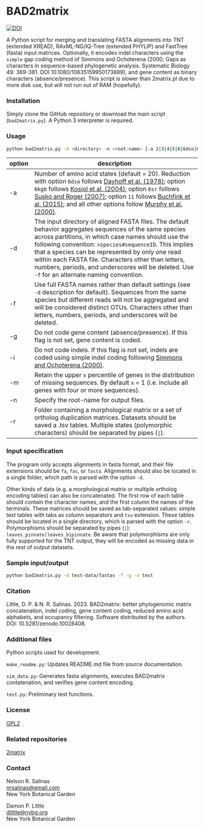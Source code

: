 # BAD2matrix

[![DOI](https://zenodo.org/badge/DOI/10.5281/zenodo.10028408.svg)](https://doi.org/10.5281/zenodo.10028408)

A Python script for merging and translating FASTA alignments into TNT (extended XREAD), RAxML-NG/IQ-Tree (extended PHYLIP) and FastTree (fasta) input matrices. Optionally, it encodes indel characters using the `simple` gap coding method of Simmons and Ochoterena (2000; Gaps as characters in sequence-based phylogenetic analysis. Systematic Biology 49: 369-381. DOI 10.1080/10635159950173889), and gene content as binary characters (absence/presence). This script is slower than 2matrix.pl due to more disk use, but will not run out of RAM (hopefully).

### Installation

Simply clone the GitHub repository or download the main script (`bad2matrix.py`). A Python 3 interpreter is required.

### Usage

```bash
python bad2matrix.py -d <directory> -n <root-name> [-a 2|3|4|5|6|6dso|6kgb|6sr|8|10|11|12|15|18|20] [-f] [-g] [-i] [-m int] [-t <directory>]
```

| option | description |
| --- | --- |
-a | Number of amino acid states (default = 20). Reduction with option `6dso` follows [Dayhoff et al. (1978)](http://chagall.med.cornell.edu/BioinfoCourse/PDFs/Lecture2/Dayhoff1978.pdf); option `6kgb` follows [Kosiol et al. (2004)](https://doi.org/10.1016/j.jtbi.2003.12.010); option `6sr` follows [Susko and Roger (2007)](https://doi.org/10.1093/molbev/msm144); option `11` follows [Buchfink et al. (2015)](https://doi.org/10.1038/nmeth.3176); and all other options follow [Murphy et al. (2000)](https://doi.org/10.1093/protein/13.3.149).
-d | The input directory of aligned FASTA files. The default behavior aggregates sequences of the same species across partitions, in which case names should use the following convention: `>species#sequenceID`. This implies that a species can be represented by only one read within each FASTA file. Characters other than letters, numbers, periods, and underscores will be deleted. Use `-f` for an alternate naming convention.
-f | Use full FASTA names rather than default settings (see `-d` description for default). Sequences from the same species but different reads will not be aggregated and will be considered distinct OTUs. Characters other than letters, numbers, periods, and underscores will be deleted.
-g | Do not code gene content (absence/presence). If this flag is not set, gene content is coded.
-i | Do not code indels. If this flag is not set, indels are coded using simple indel coding following [Simmons and Ochoterena (2000)](https://doi.org/10.1080/10635159950173889).
-m | Retain the upper `x` percentile of genes in the distribution of missing sequences. By default `x` = 1 (i.e. include all genes with four or more sequences).
-n | Specify the root-name for output files.
-r | Folder containing a morphological matrix or a set of ortholog duplication matrices. Datasets should be saved a .tsv tables. Multiple states (polymorphic characters) should be separated by pipes (`\|`).

### Input specification

The program only accepts alignments in fasta format, and their file extensions should be `fa`, `fas`, or `fasta`. Alignments should also be located in a single folder, which path is parsed with the option `-d`.

Other kinds of data (e.g. a morphological matrix or multiple ortholog encoding tables) can also be concatenated. The first row of each table should contain the character names, and the first column the names of the terminals. These matrices should be saved as tab-separated values: simple text tables with tabs as column separators and `tsv` extension. These tables should be located in a single directory, which is parsed with the option `-r`. Polymorphisms should be separated by pipes (`|`): `leaves_pinnate|leaves_bipinnate`. Be aware that polymorphisms are only fully supported for the TNT output, they will be encoded as missing data in the rest of output datasets.

### Sample input/output

```bash
python bad2matrix.py -d test-data/fastas -f -g -n test
```

### Citation

Little, D. P. & N. R. Salinas. 2023. BAD2matrix: better phylogenomic matrix concatenation, indel coding, gene content coding, reduced amino acid alphabets, and occupancy filtering. Software distributed by the authors. DOI: 10.5281/zenodo.10028408.

### Additional files

Python scripts used for development.

`make_readme.py`: Updates README.md file from source documentation.

`sim_data.py`: Generates fasta alignments, executes BAD2matrix contatenation, and verifies gene content encoding.

`test.py`: Preliminary test functions.

### License

[GPL2](https://github.com/dpl10/BAD2matrix/blob/master/LICENSE)

### Related repositories

[2matrix](https://github.com/nrsalinas/2matrix)

### Contact

Nelson R. Salinas  
nrsalinas@gmail.com  
New York Botanical Garden  

Damon P. Little  
dlittle@nybg.org  
New York Botanical Garden  


